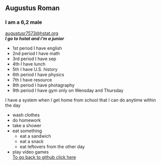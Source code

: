 ## Augustus Roman  
### I am a 6,2 male  
augustusr7573@hstat.org    
**_I go to hstat and i'm a junior_**  
* 1st period I have english  
* 2nd period I have math  
* 3rd period I have sep  
* 4th I have lunch  
* 5th I have U.S. history  
* 6th period I have physics  
* 7th I have resource  
* 8th period I have photagraphy  
* 9th period I have gym only on Wensday and Thursday  
  
I have a system when I get home from  school that I can do anytime within the day  
* wash clothes
* do homework
* take a shower
* eat something
  * eat a sandwich
  * eat a snack 
  * eat leftovers from the other day
* play video games  
[To go back to github click here](https://github.com/)